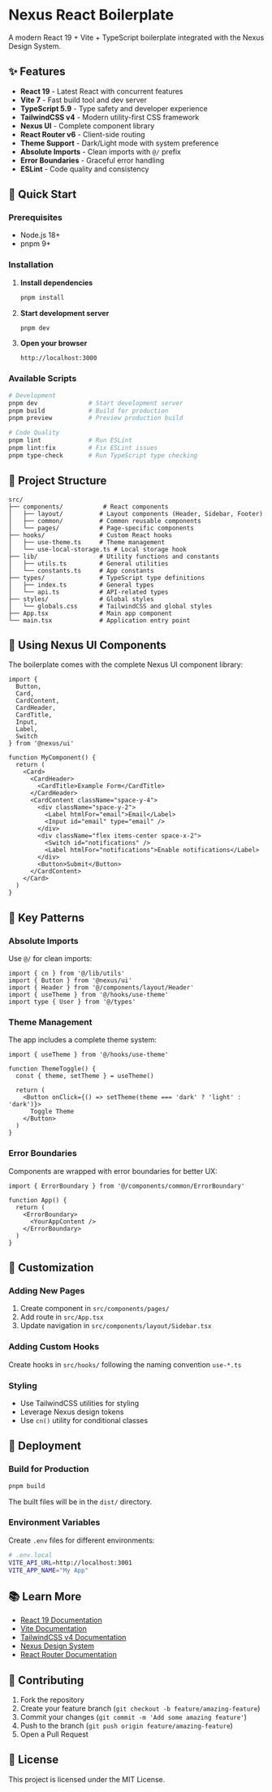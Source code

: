 # Nexus React Boilerplate

A modern React 19 + Vite + TypeScript boilerplate integrated with the Nexus Design System.

## ✨ Features

- **React 19** - Latest React with concurrent features
- **Vite 7** - Fast build tool and dev server
- **TypeScript 5.9** - Type safety and developer experience
- **TailwindCSS v4** - Modern utility-first CSS framework
- **Nexus UI** - Complete component library
- **React Router v6** - Client-side routing
- **Theme Support** - Dark/Light mode with system preference
- **Absolute Imports** - Clean imports with `@/` prefix
- **Error Boundaries** - Graceful error handling
- **ESLint** - Code quality and consistency

## 🚀 Quick Start

### Prerequisites

- Node.js 18+
- pnpm 9+

### Installation

1. **Install dependencies**
   ```bash
   pnpm install
   ```

2. **Start development server**
   ```bash
   pnpm dev
   ```

3. **Open your browser**
   ```
   http://localhost:3000
   ```

### Available Scripts

```bash
# Development
pnpm dev              # Start development server
pnpm build            # Build for production
pnpm preview          # Preview production build

# Code Quality
pnpm lint             # Run ESLint
pnpm lint:fix         # Fix ESLint issues
pnpm type-check       # Run TypeScript type checking
```

## 📁 Project Structure

```
src/
├── components/           # React components
│   ├── layout/          # Layout components (Header, Sidebar, Footer)
│   ├── common/          # Common reusable components
│   └── pages/           # Page-specific components
├── hooks/               # Custom React hooks
│   ├── use-theme.ts     # Theme management
│   └── use-local-storage.ts # Local storage hook
├── lib/                 # Utility functions and constants
│   ├── utils.ts         # General utilities
│   └── constants.ts     # App constants
├── types/               # TypeScript type definitions
│   ├── index.ts         # General types
│   └── api.ts           # API-related types
├── styles/              # Global styles
│   └── globals.css      # TailwindCSS and global styles
├── App.tsx              # Main app component
└── main.tsx             # Application entry point
```

## 🎨 Using Nexus UI Components

The boilerplate comes with the complete Nexus UI component library:

```tsx
import {
  Button,
  Card,
  CardContent,
  CardHeader,
  CardTitle,
  Input,
  Label,
  Switch
} from '@nexus/ui'

function MyComponent() {
  return (
    <Card>
      <CardHeader>
        <CardTitle>Example Form</CardTitle>
      </CardHeader>
      <CardContent className="space-y-4">
        <div className="space-y-2">
          <Label htmlFor="email">Email</Label>
          <Input id="email" type="email" />
        </div>
        <div className="flex items-center space-x-2">
          <Switch id="notifications" />
          <Label htmlFor="notifications">Enable notifications</Label>
        </div>
        <Button>Submit</Button>
      </CardContent>
    </Card>
  )
}
```

## 🎯 Key Patterns

### Absolute Imports

Use `@/` for clean imports:

```tsx
import { cn } from '@/lib/utils'
import { Button } from '@nexus/ui'
import { Header } from '@/components/layout/Header'
import { useTheme } from '@/hooks/use-theme'
import type { User } from '@/types'
```

### Theme Management

The app includes a complete theme system:

```tsx
import { useTheme } from '@/hooks/use-theme'

function ThemeToggle() {
  const { theme, setTheme } = useTheme()

  return (
    <Button onClick={() => setTheme(theme === 'dark' ? 'light' : 'dark')}>
      Toggle Theme
    </Button>
  )
}
```

### Error Boundaries

Components are wrapped with error boundaries for better UX:

```tsx
import { ErrorBoundary } from '@/components/common/ErrorBoundary'

function App() {
  return (
    <ErrorBoundary>
      <YourAppContent />
    </ErrorBoundary>
  )
}
```

## 🔧 Customization

### Adding New Pages

1. Create component in `src/components/pages/`
2. Add route in `src/App.tsx`
3. Update navigation in `src/components/layout/Sidebar.tsx`

### Adding Custom Hooks

Create hooks in `src/hooks/` following the naming convention `use-*.ts`

### Styling

- Use TailwindCSS utilities for styling
- Leverage Nexus design tokens
- Use `cn()` utility for conditional classes

## 🚀 Deployment

### Build for Production

```bash
pnpm build
```

The built files will be in the `dist/` directory.

### Environment Variables

Create `.env` files for different environments:

```bash
# .env.local
VITE_API_URL=http://localhost:3001
VITE_APP_NAME="My App"
```

## 📚 Learn More

- [React 19 Documentation](https://react.dev)
- [Vite Documentation](https://vitejs.dev)
- [TailwindCSS v4 Documentation](https://tailwindcss.com)
- [Nexus Design System](../ui/README.md)
- [React Router Documentation](https://reactrouter.com)

## 🤝 Contributing

1. Fork the repository
2. Create your feature branch (`git checkout -b feature/amazing-feature`)
3. Commit your changes (`git commit -m 'Add some amazing feature'`)
4. Push to the branch (`git push origin feature/amazing-feature`)
5. Open a Pull Request

## 📄 License

This project is licensed under the MIT License.
